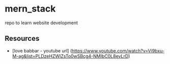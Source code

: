 # mern_stack
repo to learn website development

## Resources
- [love babbar - youtube url] (https://www.youtube.com/watch?v=Vi9bxu-M-ag&list=PLDzeHZWIZsTo0wSBcg4-NMIbC0L8evLrD)